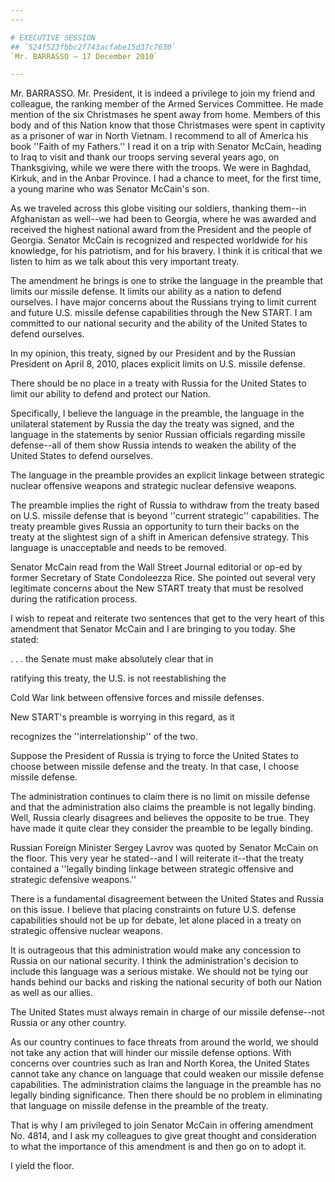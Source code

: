 ```yaml
---
---

# EXECUTIVE SESSION
## `524f523fbbc2f743acfabe15d37c7630`
`Mr. BARRASSO — 17 December 2010`

---
```



Mr. BARRASSO. Mr. President, it is indeed a privilege to join my 
friend and colleague, the ranking member of the Armed Services 
Committee. He made mention of the six Christmases he spent away from 
home. Members of this body and of this Nation know that those 
Christmases were spent in captivity as a prisoner of war in North 
Vietnam. I recommend to all of America his book ''Faith of my 
Fathers.'' I read it on a trip with Senator McCain, heading to Iraq to 
visit and thank our troops serving several years ago, on Thanksgiving, 
while we were there with the troops. We were in Baghdad, Kirkuk, and in 
the Anbar Province. I had a chance to meet, for the first time, a young 
marine who was Senator McCain's son.

As we traveled across this globe visiting our soldiers, thanking 
them--in Afghanistan as well--we had been to Georgia, where he was 
awarded and received the highest national award from the President and 
the people of Georgia. Senator McCain is recognized and respected 
worldwide for his knowledge, for his patriotism, and for his bravery. I 
think it is critical that we listen to him as we talk about this very 
important treaty.

The amendment he brings is one to strike the language in the preamble 
that limits our missile defense. It limits our ability as a nation to 
defend ourselves. I have major concerns about the Russians trying to 
limit current and future U.S. missile defense capabilities through the 
New START. I am committed to our national security and the ability of 
the United States to defend ourselves.

In my opinion, this treaty, signed by our President and by the 
Russian President on April 8, 2010, places explicit limits on U.S. 
missile defense.

There should be no place in a treaty with Russia for the United 
States to limit our ability to defend and protect our Nation.

Specifically, I believe the language in the preamble, the language in 
the unilateral statement by Russia the day the treaty was signed, and 
the language in the statements by senior Russian officials regarding 
missile defense--all of them show Russia intends to weaken the ability 
of the United States to defend ourselves.

The language in the preamble provides an explicit linkage between 
strategic nuclear offensive weapons and strategic nuclear defensive 
weapons.

The preamble implies the right of Russia to withdraw from the treaty 
based on U.S. missile defense that is beyond ''current strategic'' 
capabilities. The treaty preamble gives Russia an opportunity to turn 
their backs on the treaty at the slightest sign of a shift in American 
defensive strategy. This language is unacceptable and needs to be 
removed.

Senator McCain read from the Wall Street Journal editorial or op-ed 
by former Secretary of State Condoleezza Rice. She pointed out several 
very legitimate concerns about the New START treaty that must be 
resolved during the ratification process.

I wish to repeat and reiterate two sentences that get to the very 
heart of this amendment that Senator McCain and I are bringing to you 
today. She stated:




 . . . the Senate must make absolutely clear that in 


 ratifying this treaty, the U.S. is not reestablishing the 


 Cold War link between offensive forces and missile defenses. 


 New START's preamble is worrying in this regard, as it 


 recognizes the ''interrelationship'' of the two.


Suppose the President of Russia is trying to force the United States 
to choose between missile defense and the treaty. In that case, I 
choose missile defense.

The administration continues to claim there is no limit on missile 
defense and that the administration also claims the preamble is not 
legally binding. Well, Russia clearly disagrees and believes the 
opposite to be true. They have made it quite clear they consider the 
preamble to be legally binding.

Russian Foreign Minister Sergey Lavrov was quoted by Senator McCain 
on the floor. This very year he stated--and I will reiterate it--that 
the treaty contained a ''legally binding linkage between strategic 
offensive and strategic defensive weapons.''

There is a fundamental disagreement between the United States and 
Russia on this issue. I believe that placing constraints on future U.S. 
defense capabilities should not be up for debate, let alone placed in a 
treaty on strategic offensive nuclear weapons.

It is outrageous that this administration would make any concession 
to Russia on our national security. I think the administration's 
decision to include this language was a serious mistake. We should not 
be tying our hands behind our backs and risking the national security 
of both our Nation as well as our allies.

The United States must always remain in charge of our missile 
defense--not Russia or any other country.

As our country continues to face threats from around the world, we 
should not take any action that will hinder our missile defense 
options. With concerns over countries such as Iran and North Korea, the 
United States cannot take any chance on language that could weaken our 
missile defense capabilities. The administration claims the language in 
the preamble has no legally binding significance. Then there should be 
no problem in eliminating that language on missile defense in the 
preamble of the treaty.

That is why I am privileged to join Senator McCain in offering 
amendment No. 4814, and I ask my colleagues to give great thought and 
consideration to what the importance of this amendment is and then go 
on to adopt it.

I yield the floor.